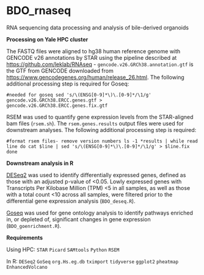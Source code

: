 # BDO_rnaseq

RNA sequencing data processing and analysis of bile-derived organoids

**Processing on Yale HPC cluster**

The FASTQ files were aligned to hg38 human reference genome with GENCODE v26 annotations by STAR using the pipeline described at https://github.com/leklab/RNAseq - `gencode.v26.GRCh38.annotation.gtf` is the GTF from GENCODE downloaded from https://www.gencodegenes.org/human/release_26.html. The following additional processing step is required for Goseq:

`#needed for goseq
	sed 's/\(ENSG[0-9]*\)\.[0-9]*/\1/g' gencode.v26.GRCh38.ERCC.genes.gtf > gencode.v26.GRCh38.ERCC.genes.fix.gtf`

RSEM was used to quantify gene expression levels from the STAR-aligned bam files (`rsem.sh`). The ```rsem.genes.results``` output files were used for downstream analyses. The following additional processing step is required:

`#format rsem files- remove version numbers
  	ls -1 *results | while read line
  	do
  		cat $line | sed 's/\(ENSG[0-9]*\)\.[0-9]*/\1/g' > $line.fix
  	done`

**Downstream analysis in R**

[DESeq2](https://bioconductor.org/packages/release/bioc/vignettes/DESeq2/inst/doc/DESeq2.html) was used to identify differentially expressed genes, defined as those with an adjusted p-value of <0.05. Lowly expressed genes with Transcripts Per Kilobase Million (TPM) <5 in all samples, as well as those with a total count <10 across all samples, were filtered prior to the differential gene expression analysis (`BDO_deseq.R`).

[Goseq](https://bioconductor.org/packages/release/bioc/vignettes/goseq/inst/doc/goseq.pdf) was used for gene ontology analysis to identify pathways enriched in, or depleted of, significant changes in gene expression (`BDO_goenrichment.R`). 

**Requirements**

Using HPC:
`STAR`
`Picard`
`SAMtools`
`Python`
`RSEM`

In R:
`DESeq2`
`GoSeq`
`org.Hs.eg.db`
`tximport`
`tidyverse`
`ggplot2`
`pheatmap`
`EnhancedVolcano`


